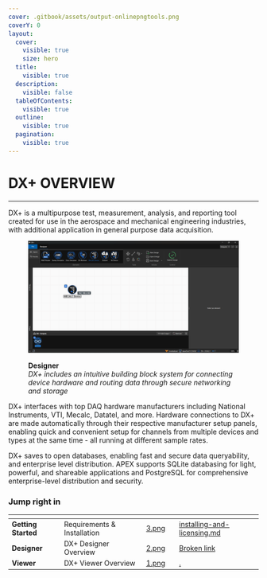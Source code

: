 ```yaml
---
cover: .gitbook/assets/output-onlinepngtools.png
coverY: 0
layout:
  cover:
    visible: true
    size: hero
  title:
    visible: true
  description:
    visible: false
  tableOfContents:
    visible: true
  outline:
    visible: true
  pagination:
    visible: true
---
```


# DX+ OVERVIEW

***

DX+ is a multipurpose test, measurement, analysis, and reporting tool created for use in the aerospace and mechanical engineering industries, with additional application in general purpose data acquisition.

<figure><img src=".gitbook/assets/mw1920_image.png" alt=""><figcaption><p><strong>Designer</strong><br><em>DX+ includes an intuitive building block system for connecting device hardware and routing data through secure networking and storage</em></p></figcaption></figure>

DX+ interfaces with top DAQ hardware manufacturers including National Instruments, VTI, Mecalc, Datatel, and more. Hardware connections to DX+ are made automatically through their respective manufacturer setup panels, enabling quick and convenient setup for channels from multiple devices and types at the same time - all running at different sample rates.

DX+ saves to open databases, enabling fast and secure data queryability, and enterprise level distribution. APEX supports SQLite databasing for light, powerful, and shareable applications and PostgreSQL for comprehensive enterprise-level distribution and security.

### Jump right in

<table data-view="cards"><thead><tr><th></th><th></th><th data-hidden data-card-cover data-type="files"></th><th data-hidden></th><th data-hidden data-card-target data-type="content-ref"></th></tr></thead><tbody><tr><td><strong>Getting Started</strong></td><td>Requirements &#x26; Installation</td><td><a href=".gitbook/assets/3.png">3.png</a></td><td></td><td><a href="getting-started/installing-and-licensing.md">installing-and-licensing.md</a></td></tr><tr><td><strong>Designer</strong></td><td>DX+ Designer Overview</td><td><a href=".gitbook/assets/2.png">2.png</a></td><td></td><td><a href="broken-reference">Broken link</a></td></tr><tr><td><strong>Viewer</strong></td><td>DX+ Viewer Overview</td><td><a href=".gitbook/assets/1.png">1.png</a></td><td></td><td><a href="./">.</a></td></tr></tbody></table>
